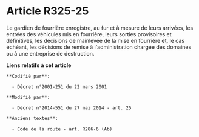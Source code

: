 # Article R325-25

Le gardien de fourrière enregistre, au fur et à mesure de leurs arrivées, les entrées des véhicules mis en fourrière, leurs
sorties provisoires et définitives, les décisions de mainlevée de la mise en fourrière et, le cas échéant, les décisions de
remise   à l'administration chargée des domaines ou à une entreprise de destruction.

**Liens relatifs à cet article**

	**Codifié par**:

	  - Décret n°2001-251 du 22 mars 2001

	**Modifié par**:

	  - Décret n°2014-551 du 27 mai 2014 - art. 25

	**Anciens textes**:

	  - Code de la route - art. R286-6 (Ab)
